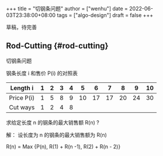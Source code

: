 +++
title = "切钢条问题"
author = ["wenhu"]
date = 2022-06-03T23:38:00+08:00
tags = ["algo-design"]
draft = false
+++

草稿，待完善


## Rod-Cutting {#rod-cutting}

切钢条问题

钢条长度 i 和售价 P(i) 的对照表

| Length i   | 1 | 2 | 3 | 4 | 5  | 6  | 7  | 8  | 9  | 10 |
|------------|---|---|---|---|----|----|----|----|----|----|
| Price P(i) | 1 | 5 | 8 | 9 | 10 | 17 | 17 | 20 | 24 | 30 |
| Cut ways   | 1 | 2 | 4 | 8 |    |    |    |    |    |    |

求给定长度 n 的钢条的最大销售额 R(n) ?

解： 设长度为 n 的钢条的最大销售额为 R(n)

R(n) =  Max {P(n), R(1) + R(n -1), R(2) + R(n - 2)}
